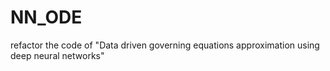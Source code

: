# NN_ODE

refactor the code of "Data driven governing equations approximation using deep neural networks" 
